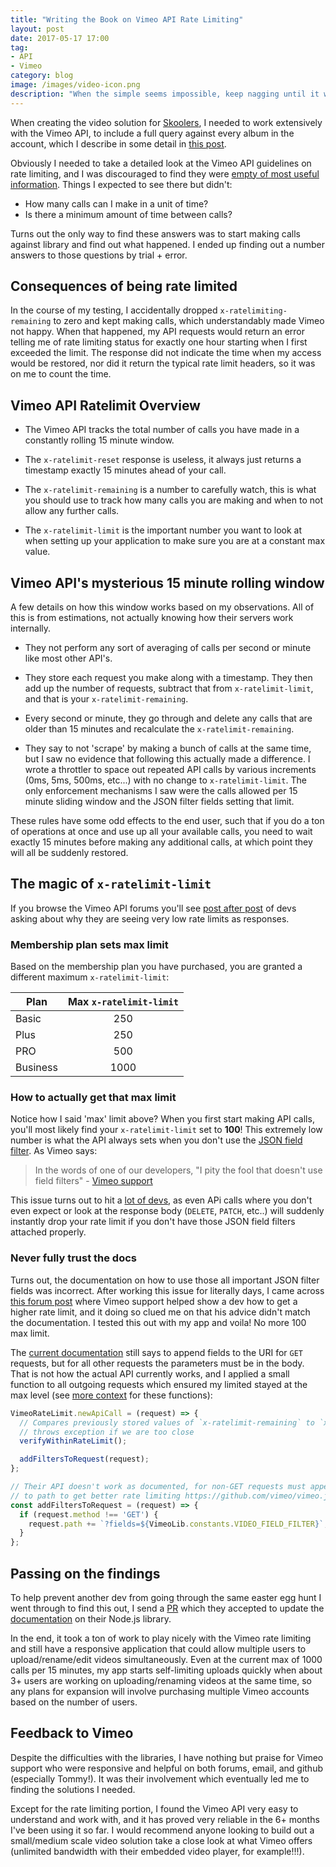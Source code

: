```yaml
---
title: "Writing the Book on Vimeo API Rate Limiting"
layout: post
date: 2017-05-17 17:00
tag:
- API
- Vimeo
category: blog
image: /images/video-icon.png
description: "When the simple seems impossible, keep nagging until it works"
---
```

When creating the video solution for [Skoolers](/projects/skoolers), I needed to work extensively with the Vimeo API, to include a full query against every album in the account, which I describe in some detail in [this post](/blog/wrapping-vimeo-async-api-with-sync-wrapper).

Obviously I needed to take a detailed look at the Vimeo API guidelines on rate limiting, and I was discouraged to find they were [empty of most useful information](https://developer.vimeo.com/guidelines/rate-limiting). Things I expected to see there but didn't:

* How many calls can I make in a unit of time?
* Is there a minimum amount of time between calls?

Turns out the only way to find these answers was to start making calls against library and find out what happened. I ended up finding out a number answers to those questions by trial + error.

## Consequences of being rate limited

In the course of my testing, I accidentally dropped `x-ratelimiting-remaining` to zero and kept making calls, which understandably made Vimeo not happy. When that happened, my API requests would return an error telling me of rate limiting status for exactly one hour starting when I first exceeded the limit. The response did not indicate the time when my access would be restored, nor did it return the typical rate limit headers, so it was on me to count the time.

## Vimeo API Ratelimit Overview

* The Vimeo API tracks the total number of calls you have made in a constantly rolling 15 minute window. 

* The `x-ratelimit-reset` response is useless, it always just returns a timestamp exactly 15 minutes ahead of your call.

* The `x-ratelimit-remaining` is a number to carefully watch, this is what you should use to track how many calls you are making and when to not allow any further calls.

* The `x-ratelimit-limit` is the important number you want to look at when setting up your application to make sure you are at a constant max value.

## Vimeo API's mysterious 15 minute rolling window

A few details on how this window works based on my observations. All of this is from estimations, not actually knowing how their servers work internally.

* They not perform any sort of averaging of calls per second or minute like most other API's.

* They store each request you make along with a timestamp. They then add up the number of requests, subtract that from `x-ratelimit-limit`, and that is your `x-ratelimit-remaining`.

* Every second or minute, they go through and delete any calls that are older than 15 minutes and recalculate the `x-ratelimit-remaining`.

* They say to not 'scrape' by making a bunch of calls at the same time, but I saw no evidence that following this actually made a difference. I wrote a throttler to space out repeated API calls by various increments (0ms, 5ms, 500ms, etc...) with no change to `x-ratelimit-limit`. The only enforcement mechanisms I saw were the calls allowed per 15 minute sliding window and the JSON filter fields setting that limit.

These rules have some odd effects to the end user, such that if you do a ton of operations at once and use up all your available calls, you need to wait exactly 15 minutes before making any additional calls, at which point they will all be suddenly restored.

## The magic of `x-ratelimit-limit`

If you browse the Vimeo API forums you'll see [post after post](https://vimeo.com/search/forums/page:20?forum_name=6&q=rate+limit) of devs asking about why they are seeing very low rate limits as responses.

### Membership plan sets max limit

Based on the membership plan you have purchased, you are granted a different maximum `x-ratelimit-limit`:

Plan | Max `x-ratelimit-limit`
---|:---:
Basic | 250
Plus | 250
PRO | 500
Business | 1000

### How to actually get that max limit

Notice how I said 'max' limit above? When you first start making API calls, you'll most likely find your `x-ratelimit-limit` set to **100**! This extremely low number is what the API always sets when you don't use the [JSON field filter](https://developer.vimeo.com/api/common-formats#json-filter). As Vimeo says:

> In the words of one of our developers, "I pity the fool that doesn't use field filters" - [Vimeo support](https://vimeo.com/forums/api/topic:284070#comment_14822895)

This issue turns out to hit a [lot of devs](https://vimeo.com/forums/api/topic:288880#comment_15738963), as even APi calls where you don't even expect or look at the response body (`DELETE`, `PATCH`, etc..) will suddenly instantly drop your rate limit if you don't have those JSON field filters attached properly.

### Never fully trust the docs

Turns out, the documentation on how to use those all important JSON filter fields was incorrect. After working this issue for literally days, I came across [this forum post](https://vimeo.com/forums/api/topic:284100) where Vimeo support helped show a dev how to get a higher rate limit, and it doing so clued me on that his advice didn't match the documentation. I tested this out with my app and voila! No more 100 max limit.

The [current documentation](https://developer.vimeo.com/api/start) still says to append fields to the URI for `GET` requests, but for all other requests the parameters must be in the body. That is not how the actual API currently works, and I applied a small function to all outgoing requests which ensured my limited stayed at the max level (see [more context](/blog/wrapping-vimeo-async-api-with-sync-wrapper) for these functions):

```js
VimeoRateLimit.newApiCall = (request) => {
  // Compares previously stored values of `x-ratelimit-remaining` to `x-ratelimit-limit`,
  // throws exception if we are too close
  verifyWithinRateLimit(); 

  addFiltersToRequest(request);
};

// Their API doesn't work as documented, for non-GET requests must append JSON filter
// to path to get better rate limiting https://github.com/vimeo/vimeo.js/issues/51
const addFiltersToRequest = (request) => {
  if (request.method !== 'GET') {
    request.path += `?fields=${VimeoLib.constants.VIDEO_FIELD_FILTER}`;
  }
};
```

## Passing on the findings

To help prevent another dev from going through the same easter egg hunt I went through to find this out, I send a [PR](https://github.com/vimeo/vimeo.js/pull/54) which they accepted to update the [documentation](https://github.com/vimeo/vimeo.js#rate-limiting) on their Node.js library.

In the end, it took a ton of work to play nicely with the Vimeo rate limiting and still have a responsive application that could allow multiple users to upload/rename/edit videos simultaneously. Even at the current max of 1000 calls per 15 minutes, my app starts self-limiting uploads quickly when about 3+ users are working on uploading/renaming videos at the same time, so any plans for expansion will involve purchasing multiple Vimeo accounts based on the number of users.

## Feedback to Vimeo

Despite the difficulties with the libraries, I have nothing but praise for Vimeo support who were responsive and helpful on both forums, email, and github (especially Tommy!). It was their involvement which eventually led me to finding the solutions I needed.

Except for the rate limiting portion, I found the Vimeo API very easy to understand and work with, and it has proved very reliable in the 6+ months I've been using it so far. I would recommend anyone looking to build out a small/medium scale video solution take a close look at what Vimeo offers (unlimited bandwidth with their embedded video player, for example!!!).
